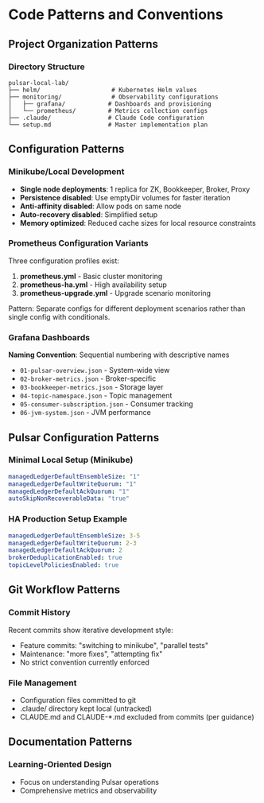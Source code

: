 # Code Patterns and Conventions

## Project Organization Patterns

### Directory Structure
```
pulsar-local-lab/
├── helm/                    # Kubernetes Helm values
├── monitoring/              # Observability configurations
│   ├── grafana/            # Dashboards and provisioning
│   └── prometheus/         # Metrics collection configs
├── .claude/                # Claude Code configuration
└── setup.md                # Master implementation plan
```


## Configuration Patterns

### Minikube/Local Development
- **Single node deployments**: 1 replica for ZK, Bookkeeper, Broker, Proxy
- **Persistence disabled**: Use emptyDir volumes for faster iteration
- **Anti-affinity disabled**: Allow pods on same node
- **Auto-recovery disabled**: Simplified setup
- **Memory optimized**: Reduced cache sizes for local resource constraints

### Prometheus Configuration Variants
Three configuration profiles exist:
1. **prometheus.yml** - Basic cluster monitoring
2. **prometheus-ha.yml** - High availability setup
3. **prometheus-upgrade.yml** - Upgrade scenario monitoring

Pattern: Separate configs for different deployment scenarios rather than single config with conditionals.

### Grafana Dashboards
**Naming Convention**: Sequential numbering with descriptive names
- `01-pulsar-overview.json` - System-wide view
- `02-broker-metrics.json` - Broker-specific
- `03-bookkeeper-metrics.json` - Storage layer
- `04-topic-namespace.json` - Topic management
- `05-consumer-subscription.json` - Consumer tracking
- `06-jvm-system.json` - JVM performance

## Pulsar Configuration Patterns

### Minimal Local Setup (Minikube)
```yaml
managedLedgerDefaultEnsembleSize: "1"
managedLedgerDefaultWriteQuorum: "1"
managedLedgerDefaultAckQuorum: "1"
autoSkipNonRecoverableData: "true"
```

### HA Production Setup Example
```yaml
managedLedgerDefaultEnsembleSize: 3-5
managedLedgerDefaultWriteQuorum: 2-3
managedLedgerDefaultAckQuorum: 2
brokerDeduplicationEnabled: true
topicLevelPoliciesEnabled: true
```

## Git Workflow Patterns

### Commit History
Recent commits show iterative development style:
- Feature commits: "switching to minikube", "parallel tests"
- Maintenance: "more fixes", "attempting fix"
- No strict convention currently enforced

### File Management
- Configuration files committed to git
- .claude/ directory kept local (untracked)
- CLAUDE.md and CLAUDE-*.md excluded from commits (per guidance)

## Documentation Patterns

### Learning-Oriented Design
- Focus on understanding Pulsar operations
- Comprehensive metrics and observability